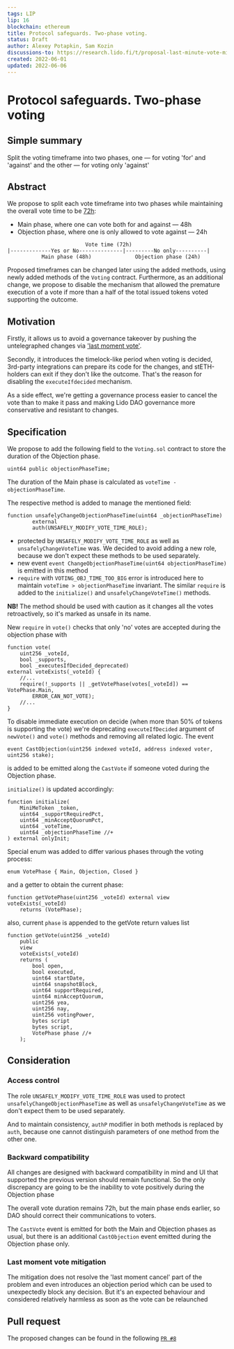 ```yaml
---
tags: LIP
lip: 16
blockchain: ethereum
title: Protocol safeguards. Two-phase voting.
status: Draft
author: Alexey Potapkin, Sam Kozin
discussions-to: https://research.lido.fi/t/proposal-last-minute-vote-mitigation/2162/14
created: 2022-06-01
updated: 2022-06-06
---
```


# Protocol safeguards. Two-phase voting

## Simple summary

Split the voting timeframe into two phases, one — for voting 'for' and 'against'
and the other — for voting only 'against'

## Abstract

We propose to split each vote timeframe into two phases while maintaining 
the overall vote time to be [72h](
https://github.com/lidofinance/lido-improvement-proposals/blob/develop/LIPS/lip-4.md):

- Main phase, where one can vote both for and against — 48h
- Objection phase, where one is only allowed to vote against — 24h

```
                         Vote time (72h)
|-------------Yes or No--------------|---------No only----------|
           Main phase (48h)              Objection phase (24h)
```

Proposed timeframes can be changed later using the added methods, using newly 
added methods of the `Voting` contract.
Furthermore, as an additional change, we propose to disable the mechanism that 
allowed the premature execution of a vote if more than a half of the total 
issued tokens voted supporting the outcome.  

## Motivation

Firstly, it allows us to avoid a governance takeover by pushing 
the untelegraphed changes via ['last moment vote'](https://hackmd.io/BlfaMs30TVeK8OyU6OI-1A). 

Secondly, it introduces the timelock-like period when voting is decided,  
3rd-party integrations can prepare its code for the changes, and stETH-holders
can exit if they don't like the outcome. That's the reason for disabling the 
`executeIfdecided` mechanism.

As a side effect, we're getting a governance process easier to cancel the vote 
than to make it pass and making Lido DAO governance more conservative and 
resistant to changes. 

## Specification

We propose to add the following field to the `Voting.sol` contract to store 
the duration of the Objection phase. 

```solidity
uint64 public objectionPhaseTime;
```
The duration of the Main phase is calculated as `voteTime - objectionPhaseTime`.

The respective method is added to manage the mentioned field:

```solidity
function unsafelyChangeObjectionPhaseTime(uint64 _objectionPhaseTime)
        external
        auth(UNSAFELY_MODIFY_VOTE_TIME_ROLE);
```
- protected by `UNSAFELY_MODIFY_VOTE_TIME_ROLE` as well as
`unsafelyChangeVoteTime` was. We decided to avoid adding a new role, because we 
don't expect these methods to be used separately.
- new event `event ChangeObjectionPhaseTime(uint64 objectionPhaseTime)`
is emitted in this method
- `require` with `VOTING_OBJ_TIME_TOO_BIG` error is introduced here to maintain
`voteTime > objectionPhaseTime` invariant. The similar `require` is added to 
the `initialize()` and `unsafelyChangeVoteTime()` methods.

__NB!__ The method should be used with caution as it changes all the votes 
retroactively, so it's marked as unsafe in its name.

New `require` in `vote()` checks that only 'no' votes are accepted during the 
objection phase with 

```solidity
function vote(
    uint256 _voteId, 
    bool _supports, 
    bool _executesIfDecided_deprecated)
external voteExists(_voteId) {
    //...
    require(!_supports || _getVotePhase(votes[_voteId]) == VotePhase.Main, 
        ERROR_CAN_NOT_VOTE);
    //...
}
```
To disable immediate execution on decide (when more than 50% of tokens is 
supporting the vote) we're deprecating `executeIfDecided` argument of 
`newVote()` and `vote()` methods and removing all related logic. The event
```solidity
event CastObjection(uint256 indexed voteId, address indexed voter, uint256 stake);
```
is added to be emitted along the `CastVote` if someone voted during 
the Objection phase.

`initialize()` is updated accordingly:
```solidity
function initialize(
    MiniMeToken _token, 
    uint64 _supportRequiredPct, 
    uint64 _minAcceptQuorumPct, 
    uint64 _voteTime, 
    uint64 _objectionPhaseTime //+
) external onlyInit;
```

Special enum was added to differ various phases through the voting process:
```solidity
enum VotePhase { Main, Objection, Closed }
```
and a getter to obtain the current phase: 
```solidity
function getVotePhase(uint256 _voteId) external view voteExists(_voteId) 
    returns (VotePhase);
```
also, current `phase` is appended to the getVote return values list

```solidity
function getVote(uint256 _voteId)
    public
    view
    voteExists(_voteId)
    returns (
        bool open,
        bool executed,
        uint64 startDate,
        uint64 snapshotBlock,
        uint64 supportRequired,
        uint64 minAcceptQuorum,
        uint256 yea,
        uint256 nay,
        uint256 votingPower,
        bytes script
        bytes script,
        VotePhase phase //+
    );
```

## Consideration

### Access control

The role `UNSAFELY_MODIFY_VOTE_TIME_ROLE` was used to protect 
`unsafelyChangeObjectionPhaseTime` as well as `unsafelyChangeVoteTime` as we 
don't expect them to be used separately. 

And to maintain consistency, `authP` modifier in both methods is replaced by 
`auth`, because one cannot distinguish parameters of one method from the other 
one.
 
### Backward compatibility

All changes are designed with backward compatibility in mind and UI that 
supported the previous version should remain functional. So the only discrepancy
are going to be the inability to vote positively during the Objection phase

The overall vote duration remains 72h, but the main phase ends earlier, so DAO
should correct their communications to voters.

The `CastVote` event is emitted for both the Main and Objection phases as usual,
but there is an additional `CastObjection` event emitted during the Objection 
phase only.

### Last moment vote mitigation

The mitigation does not resolve the 'last moment cancel' part of the problem and
even introduces an objection period which can be used to unexpectedly block any
decision. But it's an expected behaviour and considered relatively harmless 
as soon as the vote can be relaunched

## Pull request

The proposed changes can be found in the following [`PR #8`](
https://github.com/lidofinance/aragon-apps/pull/8)


